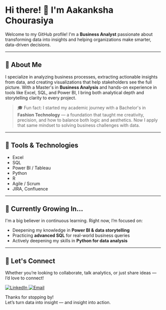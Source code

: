 # Hi there! 👋 I'm Aakanksha Chourasiya

Welcome to my GitHub profile! I'm a **Business Analyst** passionate about transforming data into insights and helping organizations make smarter, data-driven decisions.

---

## 💼 About Me

I specialize in analyzing business processes, extracting actionable insights from data, and creating visualizations that help stakeholders see the full picture. With a Master's in **Business Analysis** and hands-on experience in tools like Excel, SQL, and Power BI, I bring both analytical depth and storytelling clarity to every project.

> 🎓 Fun fact: I started my academic journey with a Bachelor's in **Fashion Technology** — a foundation that taught me creativity, precision, and how to balance both logic and aesthetics. Now I apply that same mindset to solving business challenges with data.

---

## 🧰 Tools & Technologies

- Excel 
- SQL
- Power BI / Tableau 
- Python
- R
- Agile / Scrum 
- JIRA, Confluence

---

## 🌱 Currently Growing In...

I'm a big believer in continuous learning. Right now, I’m focused on:
- Deepening my knowledge in **Power BI & data storytelling**
- Practicing **advanced SQL** for real-world business queries
- Actively deepening my skills in **Python for data analysis**

---

## 🤝 Let's Connect

Whether you’re looking to collaborate, talk analytics, or just share ideas — I’d love to connect!

<p align="left">
  <a href="https://www.linkedin.com/in/aakanksha-chourasiya/" target="_blank">
    <img src="https://img.shields.io/badge/LinkedIn-blue?logo=linkedin&logoColor=white&style=for-the-badge" alt="LinkedIn">
  </a>
  <a href="aakankshachourasiya15@gmail.com" target="_blank">
    <img src="https://img.shields.io/badge/Email-D14836?logo=gmail&logoColor=white&style=for-the-badge" alt="Email">
  </a>
</p>

Thanks for stopping by!  
Let’s turn data into insight — and insight into action. 


